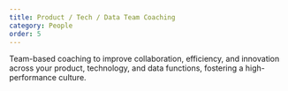 ```yaml
---
title: Product / Tech / Data Team Coaching
category: People
order: 5
---
```

Team-based coaching to improve collaboration, efficiency, and innovation across your product, technology, and data functions, fostering a high-performance culture.
